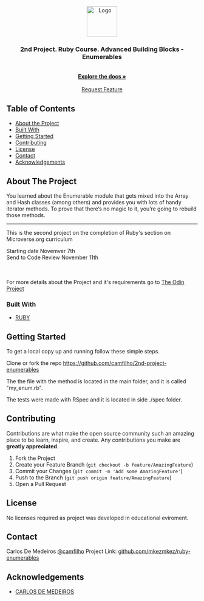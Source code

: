  <br>

<br />
<p align="center">
  <a href="https://github.com/camfilho/2nd-project-enumerables">
    <img src="https://github.com/mkezmkez/appleclone/raw/master/assets/microverse-logo.png" alt="Logo" width="80" height="80">
  </a>

  <h3 align="center">2nd Project. Ruby Course. Advanced Building Blocks - Enumerables </h3>

  <p align="center">

<br>
  <a href="https://github.com/camfilho/2nd-project-enumerables"><strong>Explore the docs »</strong></a>
<br>
<br> 
  <!--  <a href="https://raw.githack.com/mkezmkez/bootstrap/boot/index.html">View Demo</a>
<br> 
-->
    <a href="https://github.com/camfilho/ruby-bubble-sort/issues">Request Feature</a>
  </p>




<!-- TABLE OF CONTENTS -->
## Table of Contents

* [About the Project](#about-the-project)
* [Built With](#built-with)
* [Getting Started](#getting-started)
* [Contributing](#contributing)
* [License](#license)
* [Contact](#contact)
* [Acknowledgements](#acknowledgements)



<!-- ABOUT THE PROJECT -->
## About The Project

You learned about the Enumerable module that gets mixed into the Array and Hash classes (among others) and provides you with lots of handy iterator methods. To prove that there’s no magic to it, you’re going to rebuild those methods.

----
This is the second project on the completion of Ruby's section on Microverse.org curriculum

Starting date Novemver 7th <br>
Send to Code Review November 11th


<br>
<br>
For more details about the Project and it's requirements go to <a href="https://www.theodinproject.com/courses/ruby-programming/lessons/advanced-building-blocks"> The Odin Project</a>

### Built With

* [RUBY](https://ruby-doc.org/)

<!-- GETTING STARTED -->
## Getting Started

To get a local copy up and running follow these simple steps.

Clone or fork the repo <https://github.com/camfilho/2nd-project-enumerables>

The the file with the method is located in the main folder, and it is called "my_enum.rb".<br>

The tests were made with RSpec and it is located in side ./spec folder.



<!-- CONTRIBUTING -->
## Contributing

Contributions are what make the open source community such an amazing place to be learn, inspire, and create. Any contributions you make are **greatly appreciated**.

1. Fork the Project
2. Create your Feature Branch (`git checkout -b feature/AmazingFeature`)
3. Commit your Changes (`git commit -m 'Add some AmazingFeature'`)
4. Push to the Branch (`git push origin feature/AmazingFeature`)
5. Open a Pull Request



<!-- LICENSE -->
## License

No licenses required as project was developed in educational eviroment.


<!-- CONTACT -->
## Contact

Carlos De Medeiros [@camfilho](https://twitter.com/camfilho)
Project Link: [github.com/mkezmkez/ruby-enumerables](https://github.com/camfilho/2nd-project-enumerables)



<!-- ACKNOWLEDGEMENTS -->
## Acknowledgements

* [CARLOS DE MEDEIROS](https://github.com/camfilho)
